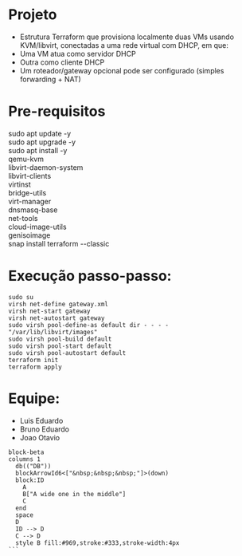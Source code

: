 # Projeto 

- Estrutura Terraform que provisiona localmente duas VMs usando KVM/libvirt, conectadas a uma rede virtual com DHCP, em que:
- Uma VM atua como servidor DHCP
- Outra como cliente DHCP
- Um roteador/gateway opcional pode ser configurado (simples forwarding + NAT)
  
# Pre-requisitos

sudo apt update -y \
sudo apt upgrade -y \
  sudo apt install -y \
  qemu-kvm \
  libvirt-daemon-system \
  libvirt-clients \
  virtinst \
  bridge-utils \
  virt-manager \
  dnsmasq-base \
  net-tools \
  cloud-image-utils \
  genisoimage\
snap install terraform --classic

# Execução passo-passo:
```
sudo su
virsh net-define gateway.xml
virsh net-start gateway
virsh net-autostart gateway
sudo virsh pool-define-as default dir - - - - "/var/lib/libvirt/images"
sudo virsh pool-build default
sudo virsh pool-start default
sudo virsh pool-autostart default
terraform init
terraform apply
```

# Equipe:
- Luis Eduardo
- Bruno Eduardo
- Joao Otavio

````mermaid
block-beta
columns 1
  db(("DB"))
  blockArrowId6<["&nbsp;&nbsp;&nbsp;"]>(down)
  block:ID
    A
    B["A wide one in the middle"]
    C
  end
  space
  D
  ID --> D
  C --> D
  style B fill:#969,stroke:#333,stroke-width:4px
```
